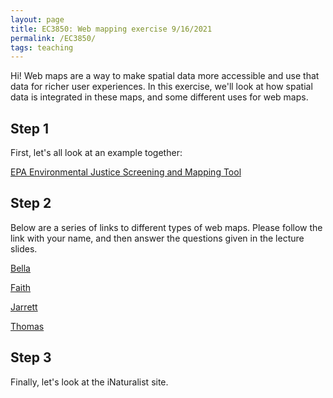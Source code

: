 ```yaml
---
layout: page
title: EC3850: Web mapping exercise 9/16/2021
permalink: /EC3850/
tags: teaching
---
```


Hi! Web maps are a way to make spatial data more accessible and use that data for richer user experiences. In this exercise, we'll look at how spatial data is integrated in these maps, and some different uses for web maps. 

## Step 1
First, let's all look at an example together:

[EPA Environmental Justice Screening and Mapping Tool](https://ejscreen.epa.gov/mapper/)

## Step 2
Below are a series of links to different types of web maps. Please follow the link with your name, and then answer the questions given in the lecture slides. 

[Bella](https://storymaps.arcgis.com/stories/f95591fd60554a45bade0e978bfa99c0)

[Faith](http://www.flightradar24.com)

[Jarrett](https://www.axisgis.com/hennikernh/)

[Thomas](https://earth.nullschool.net)

## Step 3

Finally, let's look at the iNaturalist site. 
